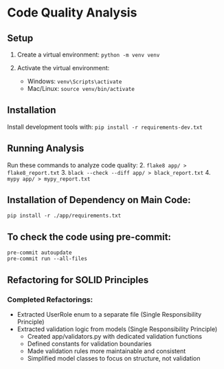 # Code Quality Analysis

## Setup
1. Create a virtual environment:
   `python -m venv venv`

2. Activate the virtual environment:
   - Windows: `venv\Scripts\activate`
   - Mac/Linux: `source venv/bin/activate`

## Installation
Install development tools with:
`pip install -r requirements-dev.txt`

## Running Analysis
Run these commands to analyze code quality:
2. `flake8 app/ > flake8_report.txt`
3. `black --check --diff app/ > black_report.txt`
4. `mypy app/ > mypy_report.txt`

## Installation of Dependency on Main Code:
`pip install -r ./app/requirements.txt`

## To check the code using pre-commit:
```
pre-commit autoupdate
pre-commit run --all-files
```

## Refactoring for SOLID Principles

### Completed Refactorings:
- Extracted UserRole enum to a separate file (Single Responsibility Principle)
- Extracted validation logic from models (Single Responsibility Principle)
  - Created app/validators.py with dedicated validation functions
  - Defined constants for validation boundaries
  - Made validation rules more maintainable and consistent
  - Simplified model classes to focus on structure, not validation